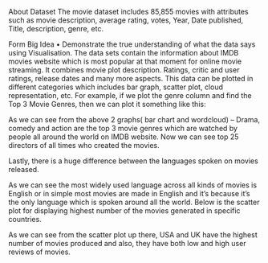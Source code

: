 About Dataset
The movie dataset includes 85,855 movies with attributes such as movie description, average rating, votes, Year, Date published, Title, description, genre, etc.

Form Big Idea
•	Demonstrate the true understanding of what the data says using Visualisation.
The data sets contain the information about IMDB movies website which is most popular at that moment for online movie streaming. It combines movie plot description. Ratings, critic and user ratings, release dates and many more aspects. This data can be plotted in different categories which includes bar graph, scatter plot, cloud representation, etc.
For example, if we plot the genre column and find the Top 3 Movie Genres, then we can plot it something like this:
 
 
As we can see from the above 2 graphs( bar chart and wordcloud) – Drama, comedy and action are the top 3 movie genres which are watched by people all around the world on IMDB website.
Now we can see top 25 directors of all times who created the movies.
 

Lastly, there is a huge difference between the languages spoken on movies released.
 
As we can see the most widely used language across all kinds of movies is English or in simple most movies are made in English and it’s because it’s the only language which is spoken around all the world.
Below is the scatter plot for displaying highest number of the movies generated in specific countries.
 
As we can see from the scatter plot up there, USA and UK have the highest number of movies produced and also, they have both low and high user reviews of movies.
